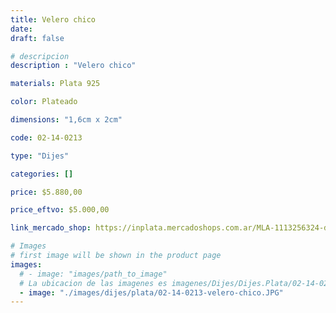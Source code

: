 ```yaml
---
title: Velero chico
date: 
draft: false

# descripcion
description : "Velero chico"

materials: Plata 925

color: Plateado

dimensions: "1,6cm x 2cm"

code: 02-14-0213

type: "Dijes"

categories: []

price: $5.880,00

price_eftvo: $5.000,00

link_mercado_shop: https://inplata.mercadoshops.com.ar/MLA-1113256324-dije-de-plata-velero-chico-barco-navegación-timonel-_JM

# Images
# first image will be shown in the product page
images:
  # - image: "images/path_to_image"
  # La ubicacion de las imagenes es imagenes/Dijes/Dijes.Plata/02-14-0213-velero-chico
  - image: "./images/dijes/plata/02-14-0213-velero-chico.JPG"
---
```

